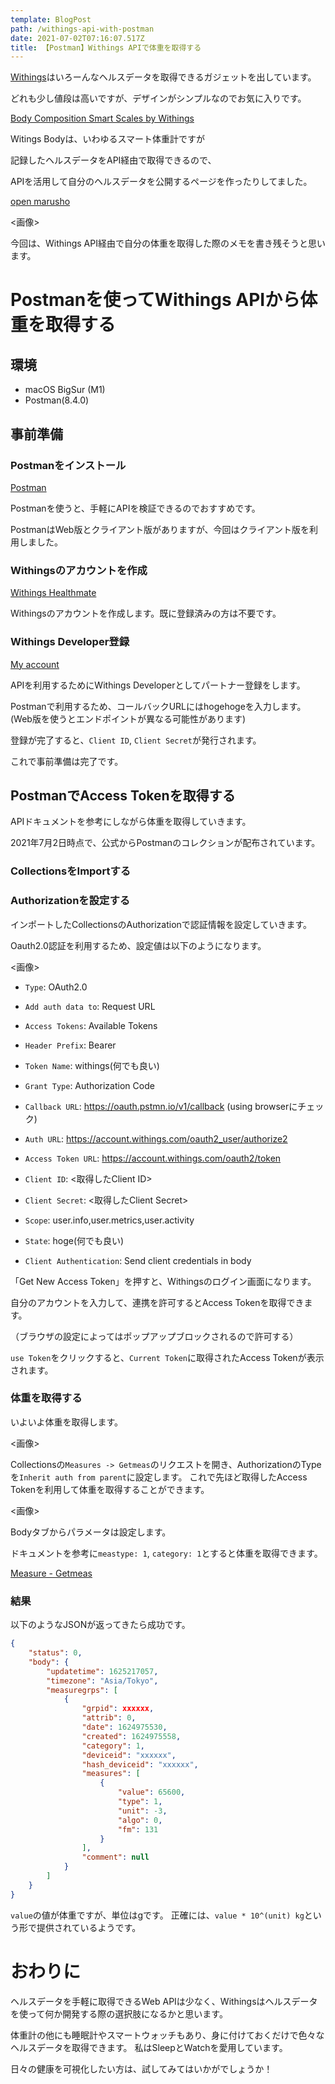 ```yaml
---
template: BlogPost
path: /withings-api-with-postman
date: 2021-07-02T07:16:07.517Z
title: 【Postman】Withings APIで体重を取得する
---
```

[Withings](https://www.withings.com/jp/ja/)はいろーんなヘルスデータを取得できるガジェットを出しています。

どれも少し値段は高いですが、デザインがシンプルなのでお気に入りです。

[Body Composition Smart Scales by Withings](https://www.withings.com/jp/ja/scales)

Witings Bodyは、いわゆるスマート体重計ですが

記録したヘルスデータをAPI経由で取得できるので、

APIを活用して自分のヘルスデータを公開するページを作ったりしてました。

[open marusho](https://open.marusho.io/admin/dashboard)

<画像>

今回は、Withings API経由で自分の体重を取得した際のメモを書き残そうと思います。

# Postmanを使ってWithings APIから体重を取得する

## 環境

* macOS BigSur (M1)
* Postman(8.4.0)

## 事前準備


### Postmanをインストール

[Postman](https://www.postman.com/downloads/)

Postmanを使うと、手軽にAPIを検証できるのでおすすめです。

PostmanはWeb版とクライアント版がありますが、今回はクライアント版を利用しました。

### Withingsのアカウントを作成

[Withings Healthmate](https://healthmate.withings.com/)

Withingsのアカウントを作成します。既に登録済みの方は不要です。

### Withings Developer登録

[My account](https://account.withings.com/partner/add_oauth2)

APIを利用するためにWithings Developerとしてパートナー登録をします。



Postmanで利用するため、コールバックURLにはhogehogeを入力します。
(Web版を使うとエンドポイントが異なる可能性があります)


登録が完了すると、`Client ID`, `Client Secret`が発行されます。

これで事前準備は完了です。


## PostmanでAccess Tokenを取得する

APIドキュメントを参考にしながら体重を取得していきます。

2021年7月2日時点で、公式からPostmanのコレクションが配布されています。

### CollectionsをImportする




### Authorizationを設定する

インポートしたCollectionsのAuthorizationで認証情報を設定していきます。

Oauth2.0認証を利用するため、設定値は以下のようになります。

<画像>

- `Type`: OAuth2.0
- `Add auth data to`: Request URL
- `Access Tokens`: Available Tokens
- `Header Prefix`: Bearer

- `Token Name`: withings(何でも良い)
- `Grant Type`: Authorization Code
- `Callback URL`: https://oauth.pstmn.io/v1/callback (using browserにチェック)
- `Auth URL`: https://account.withings.com/oauth2_user/authorize2
- `Access Token URL`: https://account.withings.com/oauth2/token
- `Client ID`: <取得したClient ID>
- `Client Secret`: <取得したClient Secret>
- `Scope`: user.info,user.metrics,user.activity
- `State`: hoge(何でも良い)
- `Client Authentication`: Send client credentials in body
 

「Get New Access Token」を押すと、Withingsのログイン画面になります。

自分のアカウントを入力して、連携を許可するとAccess Tokenを取得できます。

（ブラウザの設定によってはポップアップブロックされるので許可する）

`use Token`をクリックすると、`Current Token`に取得されたAccess Tokenが表示されます。

### 体重を取得する

いよいよ体重を取得します。

<画像>

Collectionsの`Measures -> Getmeas`のリクエストを開き、AuthorizationのTypeを`Inherit auth from parent`に設定します。
これで先ほど取得したAccess Tokenを利用して体重を取得することができます。

<画像>

Bodyタブからパラメータは設定します。

ドキュメントを参考に`meastype: 1`, `category: 1`とすると体重を取得できます。

[Measure - Getmeas](https://developer.withings.com/api-reference#operation/measure-getmeas)


### 結果

以下のようなJSONが返ってきたら成功です。

```json
{
    "status": 0,
    "body": {
        "updatetime": 1625217057,
        "timezone": "Asia/Tokyo",
        "measuregrps": [
            {
                "grpid": xxxxxx,
                "attrib": 0,
                "date": 1624975530,
                "created": 1624975558,
                "category": 1,
                "deviceid": "xxxxxx",
                "hash_deviceid": "xxxxxx",
                "measures": [
                    {
                        "value": 65600,
                        "type": 1,
                        "unit": -3,
                        "algo": 0,
                        "fm": 131
                    }
                ],
                "comment": null
            }
        ]
    }
}
```

`value`の値が体重ですが、単位はgです。
正確には、`value * 10^(unit) kg`という形で提供されているようです。

# おわりに

ヘルスデータを手軽に取得できるWeb APIは少なく、Withingsはヘルスデータを使って何か開発する際の選択肢になるかと思います。

体重計の他にも睡眠計やスマートウォッチもあり、身に付けておくだけで色々なヘルスデータを取得できます。
私はSleepとWatchを愛用しています。

日々の健康を可視化したい方は、試してみてはいかがでしょうか！




